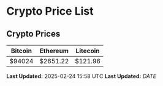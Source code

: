 # Crypto Price List

## Crypto Prices
| Bitcoin | Ethereum | Litecoin |
| ------- | -------- | -------- |
| $94024 | $2651.22 | $121.96 |
**Last Updated:** 2025-02-24 15:58 UTC
**Last Updated:** $DATE$

